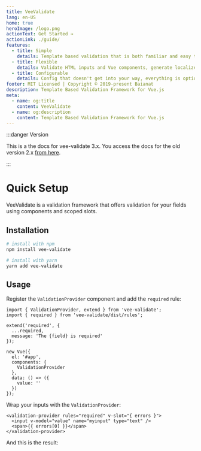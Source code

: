 ```yaml
---
title: VeeValidate
lang: en-US
home: true
heroImage: /logo.png
actionText: Get Started →
actionLink: ./guide/
features:
  - title: Simple
    details: Template based validation that is both familiar and easy to setup.
  - title: Flexible
    details: Validate HTML inputs and Vue components, generate localized errors, Extendable, It does it all.
  - title: Configurable
    details: Config that doesn't get into your way, everything is optional.
footer: MIT Licensed | Copyright © 2019-present Baianat
description: Template Based Validation Framework for Vue.js
meta:
  - name: og:title
    content: VeeValidate
  - name: og:description
    content: Template Based Validation Framework for Vue.js
---
```


:::danger Version

This is a the docs for vee-validate 3.x. You access the docs for the old version 2.x [from here](http://vee-validate.logaretm.com/v2).

:::

# Quick Setup

VeeValidate is a validation framework that offers validation for your fields using components and scoped slots.

## Installation

```bash
# install with npm
npm install vee-validate

# install with yarn
yarn add vee-validate
```

## Usage

Register the `ValidationProvider` component and add the `required` rule:

```js{1,2,4,5,6,7,12}
import { ValidationProvider, extend } from 'vee-validate';
import { required } from 'vee-validate/dist/rules';

extend('required', {
  ...required,
  message: 'The {field} is required'
});

new Vue({
  el: '#app',
  components: {
    ValidationProvider
  },
  data: () => ({
    value: ''
  })
});
```

Wrap your inputs with the `ValidationProvider`:

```html{1,4}
<validation-provider rules="required" v-slot="{ errors }">
  <input v-model="value" name="myinput" type="text" />
  <span>{{ errors[0] }}</span>
</validation-provider>
```

And this is the result:

<RuleDemo rule="required" />
